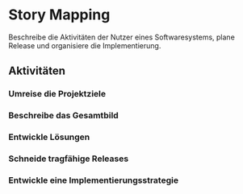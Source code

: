 # Story Mapping

Beschreibe die Aktivitäten der Nutzer eines Softwaresystems, plane Release und
organisiere die Implementierung.

## Aktivitäten

### Umreise die Projektziele

### Beschreibe das Gesamtbild

### Entwickle Lösungen

### Schneide tragfähige Releases

### Entwickle eine Implementierungsstrategie

